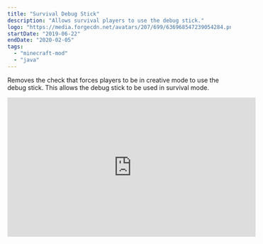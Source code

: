 ```yaml
---
title: "Survival Debug Stick"
description: "Allows survival players to use the debug stick."
logo: "https://media.forgecdn.net/avatars/207/699/636968547239054284.png"
startDate: "2019-06-22"
endDate: "2020-02-05"
tags:
  - "minecraft-mod"
  - "java"
---
```


Removes the check that forces players to be in creative mode to use the debug stick. This allows the debug stick to be used in survival mode.

<iframe width="560" height="315" src="https://www.youtube-nocookie.com/embed/k-xALJd_jN4" title="YouTube video player" frameborder="0" allow="accelerometer; autoplay; clipboard-write; encrypted-media; gyroscope; picture-in-picture; web-share" allowfullscreen></iframe>
